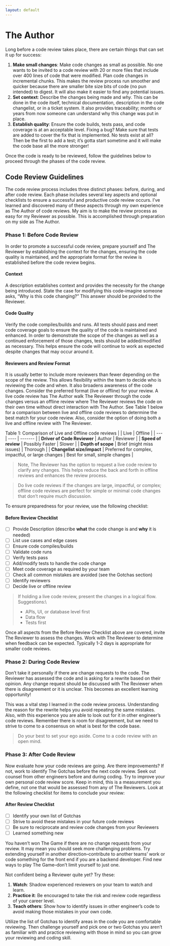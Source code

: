```yaml
---
layout: default
---
```


# The Author
Long before a code review takes place, there are certain things that can set it up for success:  
1. **Make small changes**: Make code changes as small as possible.  No one wants to be invited to a code review with 20 or more files that include over 400 lines of code that were modified.  Plan code changes in incremental chunks.  This makes the review process run smoother and quicker because there are smaller bite size bits of code (no pun intended) to digest.  It will also make it easier to find any potential issues.
2. **Set context**: Describe the changes being made and *why*.  This can be done in the code itself, technical documentation, description in the code changelist, or in a ticket system. It also provides traceability; months or years from now someone can understand why this change was put in place.
3. **Establish quality**: Ensure the code builds, tests pass, and code coverage is at an acceptable level.  Fixing a bug?  Make sure that tests are added to cover the fix that is implemented.  No tests exist at all?  Then be the first to add a test; it’s gotta start sometime and it will make the code base all the more stronger!

Once the code is ready to be reviewed, follow the guidelines below to proceed through the phases of the code review.

## Code Review Guidelines
The code review process includes three distinct phases: before, during, and after code review.  Each phase includes several key aspects and optional checklists to ensure a successful and productive code review occurs.  I’ve learned and discovered many of these aspects through my own experience as The Author of code reviews.  My aim is to make the review process as easy for my Reviewer as possible.  This is accomplished through preparation on my side as The Author.

### Phase 1: Before Code Review
In order to promote a successful code review, prepare yourself and The Reviewer by establishing the context for the changes, ensuring the code quality is maintained, and the appropriate format for the review is established before the code review begins.

#### Context
A description establishes context and provides the necessity for the change being introduced.  State the case for modifying this code–imagine someone asks, “Why is this code changing?”  This answer should be provided to the Reviewer.

#### Code Quality
Verify the code compiles/builds and runs.  All tests should pass and meet code coverage goals to ensure the quality of the code is maintained and enhanced.  In order to demonstrate the scope of the changes as well as a continued enforcement of those changes, tests should be added/modified as necessary.  This helps ensure the code will continue to work as expected despite changes that may occur around it.

#### Reviewers and Review Format
It is usually better to include more reviewers than fewer depending on the scope of the review.  This allows flexibility within the team to decide who is reviewing the code and when.  It also broadens awareness of the code changes.  Consider the preferred format (live or offline) for your review.  A live code review has The Author walk The Reviewer through the code changes versus an offline review where The Reviewer reviews the code on their own time without direct interaction with The Author.  See Table 1 below for a comparison between live and offline code reviews to determine the best match for your code review.  Also, consider the option of doing both a live and offline review with The Reviewer.

Table 1: Comparison of Live and Offline code reviews
| | Live | Offline |
| --- | ---- | ------- |
| **Driver of Code Reviewer** | Author | Reviewer |
| **Speed of review** | Possibly Faster | Slower |
| **Depth of scope** | Brief (might miss issues) | Thorough |
| **Changelist size/impact** | Preferred for complex, impactful, or large changes | Best for small, simple changes |

> Note, The Reviewer has the option to request a live code review to clarify any changes.  This helps reduce the back and forth in offline reviews and enhances the review process.

> Do live code reviews if the changes are large, impactful, or complex; offline code reviews are perfect for simple or minimal code changes that don’t require much discussion. 

To ensure preparedness for your review, use the following checklist:

#### Before Review Checklist
- [ ] Provide Description (describe **what** the code change is and **why** it is needed)
- [ ] List use cases and edge cases
- [ ] Ensure code compiles/builds
- [ ] Validate code runs
- [ ] Verify tests pass
- [ ] Add/modify tests to handle the code change
- [ ] Meet code coverage as required by your team
- [ ] Check all common mistakes are avoided (see the Gotchas section)
- [ ] Identify reviewers
- [ ] Decide live or offline review

> If holding a live code review, present the changes in a logical flow.  Suggestions:\
> - APIs, UI, or database level first
> - Data flow
> - Tests first

Once all aspects from the Before Review Checklist above are covered, invite The Reviewer to assess the changes.  Work with The Reviewer to determine when feedback can be expected.  Typically 1-2 days is appropriate for smaller code reviews.

### Phase 2: During Code Review
Don’t take it personally if there are change requests to the code.  The Reviewer has assessed the code and is asking for a rewrite based on their opinion.  Any change request should be discussed with The Reviewer when there is disagreement or it is unclear.  This becomes an excellent learning opportunity!

This was a vital step I learned in the code review process.  Understanding the reason for the rewrite helps you avoid repeating the same mistakes.  Also, with this experience you are able to look out for it in other engineer’s code reviews.  Remember there is room for disagreement, but we need to strive to come to a consensus on what is best for the code base.

> Do your best to set your ego aside.  Come to a code review with an open mind.

### Phase 3: After Code Review
Now evaluate how your code reviews are going.  Are there improvements?  If not, work to identify The Gotchas before the next code review.  Seek out counsel from other engineers before and during coding.  Try to improve your own personal code review score.  Keep in mind, this is a measurement you define, not one that would be assessed from any of The Reviewers.  Look at the following checklist for items to conclude your review:

#### After Review Checklist
- [ ] Identify your own list of Gotchas
- [ ] Strive to avoid these mistakes in your future code reviews 
- [ ] Be sure to reciprocate and review code changes from your Reviewers
- [ ] Learned something new

You haven’t won The Game if there are no change requests from your review.  It may mean you should seek more challenging problems.  Try extending yourself in another direction–contribute to another teams’ work or code something for the front end if you are a backend developer.  Find new ways to play The Game–don’t limit yourself to just one.

Not confident being a Reviewer quite yet?  Try these:
1. **Watch**: Shadow experienced reviewers on your team to watch and learn. 
2. **Practice it**: Be encouraged to take the risk and review code regardless of your career level.
3. **Teach others**: Show how to identify issues in other engineer’s code to avoid making those mistakes in your own code.

Utilize the list of Gotchas to identify areas in the code you are comfortable reviewing.  Then challenge yourself and pick one or two Gotchas you aren’t as familiar with and practice reviewing with those in mind so you can grow your reviewing and coding skill.
